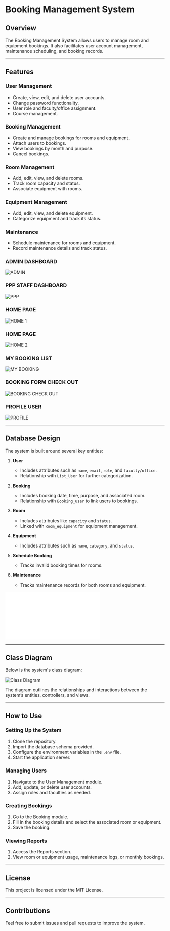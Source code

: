 # Booking Management System

## Overview

The Booking Management System allows users to manage room and equipment bookings. It also facilitates user account management, maintenance scheduling, and booking records.

---

## Features

### User Management

- Create, view, edit, and delete user accounts.
- Change password functionality.
- User role and faculty/office assignment.
- Course management.

### Booking Management

- Create and manage bookings for rooms and equipment.
- Attach users to bookings.
- View bookings by month and purpose.
- Cancel bookings.

### Room Management

- Add, edit, view, and delete rooms.
- Track room capacity and status.
- Associate equipment with rooms.

### Equipment Management

- Add, edit, view, and delete equipment.
- Categorize equipment and track its status.

### Maintenance

- Schedule maintenance for rooms and equipment.
- Record maintenance details and track status.

 ### ADMIN DASHBOARD
  ![ADMIN](./public/images/1.png)

### PPP STAFF DASHBOARD
![PPP](./public/images/2.png)

### HOME PAGE 
![HOME 1](./public/images/3.png)

### HOME PAGE 
![HOME 2](./public/images/4.png)

### MY BOOKING LIST
![MY BOOKING](./public/images/5.png)

### BOOKING FORM CHECK OUT
![BOOKING CHECK OUT](./public/images/7.png)

### PROFILE USER
![PROFILE](./public/images/6.png)

---

## Database Design

The system is built around several key entities:

1. **User**

   - Includes attributes such as `name`, `email`, `role`, and `faculty/office`.
   - Relationship with `List_User` for further categorization.

2. **Booking**

   - Includes booking date, time, purpose, and associated room.
   - Relationship with `Booking_user` to link users to bookings.

3. **Room**

   - Includes attributes like `capacity` and `status`.
   - Linked with `Room_equipment` for equipment management.

4. **Equipment**

   - Includes attributes such as `name`, `category`, and `status`.

5. **Schedule Booking**

   - Tracks invalid booking times for rooms.

6. **Maintenance**

   - Tracks maintenance records for both rooms and equipment.

![View the EERD](./EERD%20librarRoom%20reservation%20system%20PDF.pdf)



---

## Class Diagram

Below is the system's class diagram:

![Class Diagram](./public/images/8.png)


The diagram outlines the relationships and interactions between the system’s entities, controllers, and views.

---

## How to Use

### Setting Up the System

1. Clone the repository.
2. Import the database schema provided.
3. Configure the environment variables in the `.env` file.
4. Start the application server.

### Managing Users

1. Navigate to the User Management module.
2. Add, update, or delete user accounts.
3. Assign roles and faculties as needed.

### Creating Bookings

1. Go to the Booking module.
2. Fill in the booking details and select the associated room or equipment.
3. Save the booking.

### Viewing Reports

1. Access the Reports section.
2. View room or equipment usage, maintenance logs, or monthly bookings.

---

## License

This project is licensed under the MIT License.

---

## Contributions

Feel free to submit issues and pull requests to improve the system.

